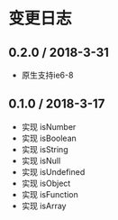 # 变更日志

## 0.2.0 / 2018-3-31

- 原生支持ie6-8 

## 0.1.0 / 2018-3-17

- 实现 isNumber
- 实现 isBoolean
- 实现 isString
- 实现 isNull
- 实现 isUndefined
- 实现 isObject
- 实现 isFunction
- 实现 isArray
